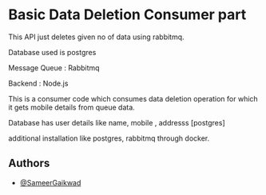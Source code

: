 
# Basic Data Deletion Consumer part

This API just deletes given no of data using rabbitmq.

Database used is postgres 

Message Queue : Rabbitmq

Backend : Node.js

This is a consumer code which consumes data deletion operation for which it gets mobile details from queue data.

Database has user details like name, mobile , addresss [postgres]

additional installation like postgres, rabbitmq through docker.


## Authors

- [@SameerGaikwad](https://github.com/sameergaikwad222)

